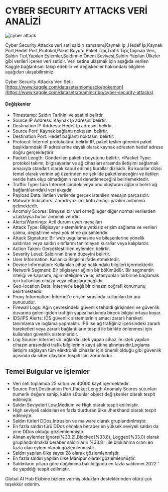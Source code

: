 # CYBER SECURITY ATTACKS VERİ ANALİZİ

![cyber attack](https://github.com/user-attachments/assets/05507226-494e-4240-8325-ff9e625978b5)

Cyber Security Attacks veri seti saldırı zamanını,Kaynak Ip ,Hedef Ip,Kaynak Port,Hedef Port,Protokol,Paket Boyutu,Paket Tipi,Trafik Tipi,Taşınan Veri,
Saldırı Tipi,Yapılan Eylemler,Saldırının Önem Seviyesi,Saldırı Yapılan Ülkeler gibi verileri içeren veri setidir. Veri setine ulaşmak için aşağıda verilen Kaggle bağlantısını takip edebilir ve değişkenler hakkındaki bilgilere aşağıdan ulaşabilirsiniz.

Cyber Security Attacks Veri Seti: [https://www.kaggle.com/datasets/mlomuscio/pokemon](https://www.kaggle.com/datasets/teamincribo/cyber-security-attacks)

#### Değişkenler
* Timestamp: Saldırı Tarihini ve saatini belirtir.
* Source IP Address: Kaynak Ip adresini belirtir.
* Destination IP Address: Hedef Ip adresini belirtir.
* Source Port: Kaynak bağlantı noktasını belirtir.
* Destination Port: Hedef bağlantı noktasını belirtir.
* Protocol: İnternet protokolünü belirtir.IP, paket teslim görevini paket başlıklarındaki IP adreslerine dayalı olarak kaynak adresten hedef adrese doğru gerçekleştirir
* Packet Length: Gönderilen paketin boyutunu belirtir.
*Packet Type: protokol takımı, bilgisayarlar ve ağ cihazları arasında iletişimi sağlamak amacıyla standart olarak kabul edilmiş kurallar dizisidir. Bu kurallar dizisi temel olarak verinin ağ üzerinden ne şekilde paketleneceğini ve iletilen veride hata olup olmadığının nasıl denetleneceğini belirlemektedir. 
* Traffic Type:  tüm İnternet içindeki veya onu oluşturan ağların belirli ağ bağlantılarındaki veri akışıdır.
* Payload Data: iletilen verilerde gerçek istenilen mesajın parçasıdır.
* Malware Indicators: Zararlı yazılım, kötü amaçlı yazılım anlamına gelmektedir.
* Anomaly Scores: Bireysel bir veri örneği eğer diğer normal verilerden uzaktaysa bu bir anomali veridir.
* Alerts/Warnings: Acil durum uyarı mesajları
* Attack Type: Bilgisayar sistemlerine yetkisiz erişim sağlama ve verileri çalma, değiştirme veya yok etme girişimleridir.
* Attack Signature: Bir web uygulamasına ve bileşenlerine yönelik saldırıları veya saldırı sınıflarını tanımlayan kurallar veya kalıplardır.
* Action Taken: Gerçekleştirilen eylemleri belirtir.
* Severity Level: Saldırının önem düzeyini belirtir.
* User Information: Kullanıcı Bilgisini ifade etmektedir.
* Device Information: Kullanılan cihaz hakkındaki bilgileri içermektedir.
* Network Segment: Bir bilgisayar ağının bir bölümüdür. Bir segmentin niteliği ve kapsamı, ağın niteliğine ve uç istasyonları birbirine bağlamak için kullanılan cihaza veya cihazlara bağlıdır.
* Geo-location Data: İnternet'e bağlı bir cihazın coğrafi konumunu belirtmektedir.
* Proxy Information: İnternet'e erişim sırasında kullanılan bir ara sunucudur.
* Firewall Logs: Ağın çevresindeki güvenlik tehdidi girişimleri ve güvenlik duvarına gelen-giden trafiğin yapısı hakkında birçok bilgiyi ortaya koyar.
* IDS/IPS Alerts:  IDS güvenlik sistemlerinin amacı zararlı hareketi tanımlama ve loglama yapmaktır. IPS ise ağ trafiğiniz içerisindeki zararlı hareketleri veya zararlı bağlantıların tespiti ile birlikte önlenmesi için kullanılan güvenlik sistemleridir.
* Log Source: internet vb. ağlarda istek yapan cihaz ile istek yapılan cihazın arasındaki trafik bilgilerinin kayıt altına alınmasıdır.Loglama iletişim sağlayan tüm elektronik cihazlar için önemli olduğu gibi güvenlik açısında da siber olayların tespiti için zorunludur.

## Temel Bulgular ve İşlemler
* Veri seti toplamda 25 sütun ve 40000 kayıt içermektedir.
* Source Port,Destination Port,Packet Length,Anomaly Scores sütunları numerik değere sahip, kalan sütunlar object değişkenler olarak tespit edilmiştir.
* Saldırı Seviyeleri Low,Medium ve High olarak tespit edilmiştir.
* High seviyeli saldırıları en fazla durduran ülke Jharkhand olarak tespit edilmiştir.
* Saldırı türleri DDos,Intrusion ve malware olarak gruplandırılmıştır.
* En fazla saldırı türü DDos olmakla beraber en yüksek seviyeli saldırı da yine DDos olduğu gözlemlenmiştir.
* Alınan eylemler Ignore(%33.2),Blocked(%33.8), Logged(%33.0) olarak gruplandırılmakla beraber saldırıların %33.8 'i ile bloklanma oranı en fazla olan eylem olarak gözlemlenmiştir.
* Saldırı yapılan ülke sayısı 28 olarak gözlemlenmiştir.
* En fazla saldırı yapılan ülke Manipur olarak gözlemlenmiştir.
* Saldırıların yıllara göre dağılımına bakıldığında en fazla saldırının 2022 ' de yapıldığı tespit edilmiştir.

Global AI Hub Ekibine bizlere vermiş oldukları desteklerinden ötürü çok teşekkür ederim.
